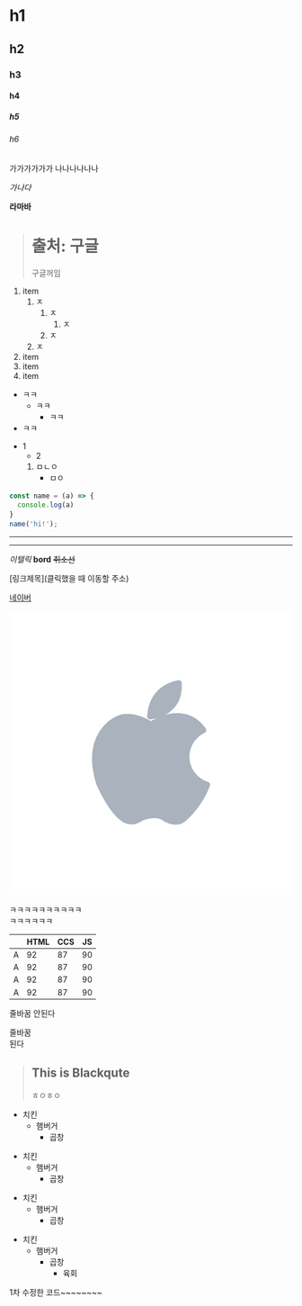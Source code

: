 # h1
## h2
### h3
#### h4
##### h5
###### h6

<!-- 한줄 띄기는 의미 없지만 두줄 띄기는 문단이 바뀐다 -->
가가가가가가
나나나나나나

*가나다*

**라마바**

<!-- 인용문 처럼 쓰인다.. -->
> # 출처: 구글
> 구글꺼임

<!-- 번호가 같아도 1234 됨 -->
1. item
   1. ㅈ
      1. ㅈ
         1. ㅈ
      2. ㅈ
   2. ㅈ
2. item
3. item
4. item

<!-- -는 떙떙이로 -->
- ㅋㅋ
  - ㅋㅋ
    - ㅋㅋ
- ㅋㅋ

* 1
  - 2
  1. ㅁㄴㅇ
     +  ㅁㅇ

```javascript <- 언어 설정>
const name = (a) => {
  console.log(a)
}
name('hi!');
```

<!-- 선긋기 -->
***

---

*이텔릭*
**bord**
~~취소선~~

<!-- 링크 넣는 방법 -->
[링크제목](클릭했을 때 이동할 주소)


[네이버](https://www.naver.com)

<!-- 그림 넣기 -->
![아이콘](apple-3384010_640.png)

<!-- 한줄바꿈 끝에 스페이스바 3개 -->
ㅋㅋㅋㅋㅋㅋㅋㅋㅋㅋ   
ㅋㅋㅋㅋㅋㅋ

<!-- 표 넣기 -->
| | HTML | CCS | JS
|---|---|---|---| 
| A | 92| 87| 90|
| A | 92| 87| 90|
| A | 92| 87| 90|
| A | 92| 87| 90|

<!-- 커맨드 + 쉬프트 + P -> 프린트커런트HTML 하면 폴더에 생김-->

줄바꿈
안된다

줄바꿈   
된다

> ## This is Blackqute
> ㅎㅇㅎㅇ

* 치킨
  * 햄버거
    * 곱창

+ 치킨
  + 햄버거
    + 곱창

- 치킨
  - 햄버거
    - 곱창

* 치킨
  - 햄버거
    + 곱창
      - 육회

<!-- 2022 01 21 -->
1차 수정한 코드~~~~~~~~